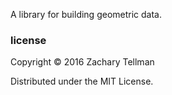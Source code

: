 A library for building geometric data.

### license

Copyright © 2016 Zachary Tellman

Distributed under the MIT License.
